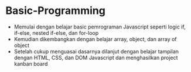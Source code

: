 # Basic-Programming
- Memulai dengan belajar basic pemrograman Javascript seperti logic if, if-else, nested if-else, dan for-loop
- Kemudian dikembangkan dengan belajar array, object, dan array of object
- Setelah cukup menguasai dasarnya dilanjut dengan belajar tampilan dengan HTML, CSS, dan DOM Javascript dan menghasilkan project kanban board
